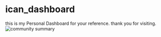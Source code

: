 # ican_dashboard
this  is my Personal Dashboard for your reference.
thank you for visiting.
![community summary](https://github.com/armancastroverde/ican_dashboard/assets/128390754/a5ee0531-080c-439c-9a31-784a44188f14)
